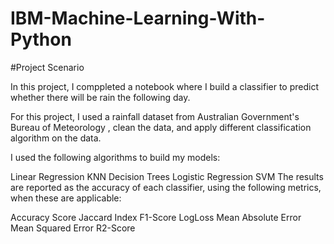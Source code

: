 # IBM-Machine-Learning-With-Python

#Project Scenario

In this project, I comppleted a notebook where I build a classifier to predict whether there will be rain the following day.

For this project, I used a rainfall dataset from Australian Government's Bureau of Meteorology , clean the data, and apply different classification algorithm on the data.

I used the following algorithms to build my models:

Linear Regression
KNN
Decision Trees
Logistic Regression
SVM
The results are reported as the accuracy of each classifier, using the following metrics, when these are applicable:

Accuracy Score
Jaccard Index
F1-Score
LogLoss
Mean Absolute Error
Mean Squared Error
R2-Score
